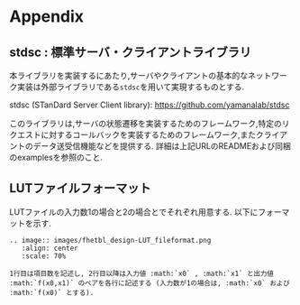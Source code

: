 # Appendix

## stdsc : 標準サーバ・クライアントライブラリ

本ライブラリを実装するにあたり,サーバやクライアントの基本的なネットワーク実装は外部ライブラリである`stdsc`を用いて実現するものとする.

stdsc (STanDard Server Client library): https://github.com/yamanalab/stdsc

このライブラリは,サーバの状態遷移を実装するためのフレームワーク,特定のリクエストに対するコールバックを実装するためのフレームワーク,またクライアントのデータ送受信機能などを提供する. 詳細は上記URLのREADMEおよび同梱のexamplesを参照のこと.


## LUTファイルフォーマット

LUTファイルの入力数1の場合と2の場合とでそれぞれ用意する.
以下にフォーマットを示す.

```eval_rst
.. image:: images/fhetbl_design-LUT_fileformat.png
   :align: center
   :scale: 70%
```

```eval_rst
1行目は項目数を記述し, 2行目以降は入力値 :math:`x0` , :math:`x1` と出力値 :math:`f(x0,x1)` のペアを各行に記述する (入力数が1の場合は, :math:`x0` および :math:`f(x0)` とする).
```